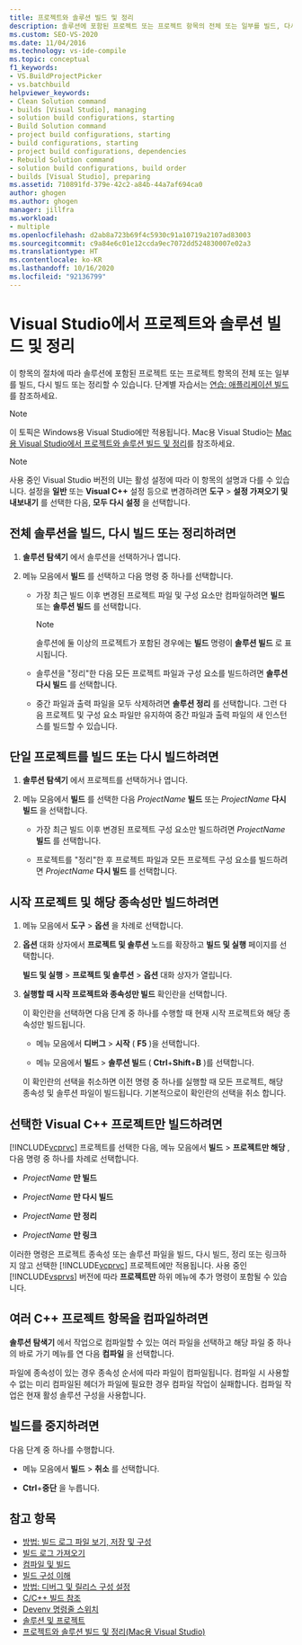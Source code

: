 ```yaml
---
title: 프로젝트와 솔루션 빌드 및 정리
description: 솔루션에 포함된 프로젝트 또는 프로젝트 항목의 전체 또는 일부를 빌드, 다시 빌드 또는 정리할 수 있습니다.
ms.custom: SEO-VS-2020
ms.date: 11/04/2016
ms.technology: vs-ide-compile
ms.topic: conceptual
f1_keywords:
- VS.BuildProjectPicker
- vs.batchbuild
helpviewer_keywords:
- Clean Solution command
- builds [Visual Studio], managing
- solution build configurations, starting
- Build Solution command
- project build configurations, starting
- build configurations, starting
- project build configurations, dependencies
- Rebuild Solution command
- solution build configurations, build order
- builds [Visual Studio], preparing
ms.assetid: 710891fd-379e-42c2-a84b-44a7af694ca0
author: ghogen
ms.author: ghogen
manager: jillfra
ms.workload:
- multiple
ms.openlocfilehash: d2ab8a723b69f4c5930c91a10719a2107ad83003
ms.sourcegitcommit: c9a84e6c01e12ccda9ec7072dd524830007e02a3
ms.translationtype: HT
ms.contentlocale: ko-KR
ms.lasthandoff: 10/16/2020
ms.locfileid: "92136799"
---
```

# <a name="build-and-clean-projects-and-solutions-in-visual-studio"></a>Visual Studio에서 프로젝트와 솔루션 빌드 및 정리

이 항목의 절차에 따라 솔루션에 포함된 프로젝트 또는 프로젝트 항목의 전체 또는 일부를 빌드, 다시 빌드 또는 정리할 수 있습니다. 단계별 자습서는 [연습: 애플리케이션 빌드](../ide/walkthrough-building-an-application.md)를 참조하세요.

> [!NOTE]
> 이 토픽은 Windows용 Visual Studio에만 적용됩니다. Mac용 Visual Studio는 [Mac용 Visual Studio에서 프로젝트와 솔루션 빌드 및 정리](/visualstudio/mac/building-and-cleaning-projects-and-solutions)를 참조하세요.

> [!NOTE]
> 사용 중인 Visual Studio 버전의 UI는 활성 설정에 따라 이 항목의 설명과 다를 수 있습니다. 설정을 **일반** 또는 **Visual C++** 설정 등으로 변경하려면 **도구** > **설정 가져오기 및 내보내기** 를 선택한 다음, **모두 다시 설정** 을 선택합니다.

## <a name="to-build-rebuild-or-clean-an-entire-solution"></a>전체 솔루션을 빌드, 다시 빌드 또는 정리하려면

1. **솔루션 탐색기** 에서 솔루션을 선택하거나 엽니다.

2. 메뉴 모음에서 **빌드** 를 선택하고 다음 명령 중 하나를 선택합니다.

    - 가장 최근 빌드 이후 변경된 프로젝트 파일 및 구성 요소만 컴파일하려면 **빌드** 또는 **솔루션 빌드** 를 선택합니다.

        > [!NOTE]
        > 솔루션에 둘 이상의 프로젝트가 포함된 경우에는 **빌드** 명령이 **솔루션 빌드** 로 표시됩니다.

    - 솔루션을 "정리"한 다음 모든 프로젝트 파일과 구성 요소를 빌드하려면 **솔루션 다시 빌드** 를 선택합니다.

    - 중간 파일과 출력 파일을 모두 삭제하려면 **솔루션 정리** 를 선택합니다. 그런 다음 프로젝트 및 구성 요소 파일만 유지하여 중간 파일과 출력 파일의 새 인스턴스를 빌드할 수 있습니다.

## <a name="to-build-or-rebuild-a-single-project"></a>단일 프로젝트를 빌드 또는 다시 빌드하려면

1. **솔루션 탐색기** 에서 프로젝트를 선택하거나 엽니다.

2. 메뉴 모음에서 **빌드** 를 선택한 다음 *ProjectName* **빌드** 또는 *ProjectName* **다시 빌드** 을 선택합니다.

    - 가장 최근 빌드 이후 변경된 프로젝트 구성 요소만 빌드하려면 *ProjectName* **빌드** 를 선택합니다.

    - 프로젝트를 "정리"한 후 프로젝트 파일과 모든 프로젝트 구성 요소를 빌드하려면 *ProjectName* **다시 빌드** 를 선택합니다.

## <a name="to-build-only-the-startup-project-and-its-dependencies"></a>시작 프로젝트 및 해당 종속성만 빌드하려면

1. 메뉴 모음에서 **도구** > **옵션** 을 차례로 선택합니다.

2. **옵션** 대화 상자에서 **프로젝트 및 솔루션** 노드를 확장하고 **빌드 및 실행** 페이지를 선택합니다.

     **빌드 및 실행** > **프로젝트 및 솔루션** > **옵션** 대화 상자가 열립니다.

3. **실행할 때 시작 프로젝트와 종속성만 빌드** 확인란을 선택합니다.

     이 확인란을 선택하면 다음 단계 중 하나를 수행할 때 현재 시작 프로젝트와 해당 종속성만 빌드됩니다.

    - 메뉴 모음에서 **디버그** > **시작** ( **F5** )을 선택합니다.

    - 메뉴 모음에서 **빌드** > **솔루션 빌드** ( **Ctrl**+**Shift**+**B** )를 선택합니다.

    이 확인란의 선택을 취소하면 이전 명령 중 하나를 실행할 때 모든 프로젝트, 해당 종속성 및 솔루션 파일이 빌드됩니다. 기본적으로이 확인란의 선택을 취소 합니다.

## <a name="to-build-only-the-selected-visual-c-project"></a>선택한 Visual C++ 프로젝트만 빌드하려면

[!INCLUDE[vcprvc](../code-quality/includes/vcprvc_md.md)] 프로젝트를 선택한 다음, 메뉴 모음에서 **빌드** > **프로젝트만 해당** , 다음 명령 중 하나를 차례로 선택합니다.

- *ProjectName* **만 빌드**

- *ProjectName* **만 다시 빌드**

- *ProjectName* **만 정리**

- *ProjectName* **만 링크**

이러한 명령은 프로젝트 종속성 또는 솔루션 파일을 빌드, 다시 빌드, 정리 또는 링크하지 않고 선택한 [!INCLUDE[vcprvc](../code-quality/includes/vcprvc_md.md)] 프로젝트에만 적용됩니다. 사용 중인 [!INCLUDE[vsprvs](../code-quality/includes/vsprvs_md.md)] 버전에 따라 **프로젝트만** 하위 메뉴에 추가 명령이 포함될 수 있습니다.

## <a name="to-compile-multiple-c-project-items"></a>여러 C++ 프로젝트 항목을 컴파일하려면

**솔루션 탐색기** 에서 작업으로 컴파일할 수 있는 여러 파일을 선택하고 해당 파일 중 하나의 바로 가기 메뉴를 연 다음 **컴파일** 을 선택합니다.

파일에 종속성이 있는 경우 종속성 순서에 따라 파일이 컴파일됩니다. 컴파일 시 사용할 수 없는 미리 컴파일된 헤더가 파일에 필요한 경우 컴파일 작업이 실패합니다. 컴파일 작업은 현재 활성 솔루션 구성을 사용합니다.

## <a name="to-stop-a-build"></a>빌드를 중지하려면

다음 단계 중 하나를 수행합니다.

- 메뉴 모음에서 **빌드** > **취소** 를 선택합니다.

- **Ctrl**+**중단** 을 누릅니다.

## <a name="see-also"></a>참고 항목

- [방법: 빌드 로그 파일 보기, 저장 및 구성](../ide/how-to-view-save-and-configure-build-log-files.md)
- [빌드 로그 가져오기](../msbuild/obtaining-build-logs-with-msbuild.md)
- [컴파일 및 빌드](../ide/compiling-and-building-in-visual-studio.md)
- [빌드 구성 이해](../ide/understanding-build-configurations.md)
- [방법: 디버그 및 릴리스 구성 설정](../debugger/how-to-set-debug-and-release-configurations.md)
- [C/C++ 빌드 참조](/cpp/build/reference/c-cpp-building-reference)
- [Devenv 명령줄 스위치](../ide/reference/devenv-command-line-switches.md)
- [솔루션 및 프로젝트](../ide/solutions-and-projects-in-visual-studio.md)
- [프로젝트와 솔루션 빌드 및 정리(Mac용 Visual Studio)](/visualstudio/mac/building-and-cleaning-projects-and-solutions)
